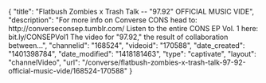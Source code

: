 {
    "title": "Flatbush Zombies x Trash Talk -- \"97.92\" OFFICIAL MUSIC VIDE",
    "description": "For more info on Converse CONS head to: http:\/\/converseconsep.tumblr.com\/ Listen to the entire CONS EP Vol. 1 here: bit.ly\/CONSEPVol1 The video for \"97.92,\" the result of collaboration between...",
    "channelid": "168524",
    "videoid": "170588",
    "date_created": "1401398784",
    "date_modified": "1418181463",
    "type": "captivate",
    "layout": "channelVideo",
    "url": "\/converse\/flatbush-zombies-x-trash-talk-97-92-official-music-vide\/168524-170588"
}